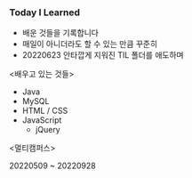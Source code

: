 ### Today I Learned

- 배운 것들을 기록합니다
- 매일이 아니더라도 할 수 있는 만큼 꾸준히
- 20220623 안타깝게 지워진 TIL 폴더를 애도하며



<배우고 있는 것들>

- Java
- MySQL
- HTML / CSS
- JavaScript
  - jQuery



<멀티캠퍼스>

20220509 ~ 20220928